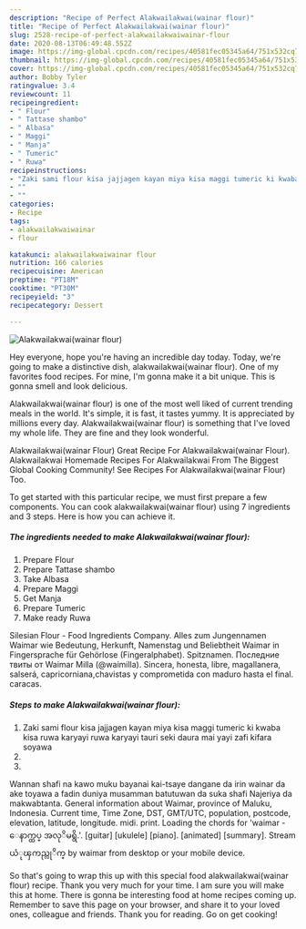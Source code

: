 ```yaml
---
description: "Recipe of Perfect Alakwailakwai(wainar flour)"
title: "Recipe of Perfect Alakwailakwai(wainar flour)"
slug: 2528-recipe-of-perfect-alakwailakwaiwainar-flour
date: 2020-08-13T06:49:48.552Z
image: https://img-global.cpcdn.com/recipes/40581fec05345a64/751x532cq70/alakwailakwaiwainar-flour-recipe-main-photo.jpg
thumbnail: https://img-global.cpcdn.com/recipes/40581fec05345a64/751x532cq70/alakwailakwaiwainar-flour-recipe-main-photo.jpg
cover: https://img-global.cpcdn.com/recipes/40581fec05345a64/751x532cq70/alakwailakwaiwainar-flour-recipe-main-photo.jpg
author: Bobby Tyler
ratingvalue: 3.4
reviewcount: 11
recipeingredient:
- " Flour"
- " Tattase shambo"
- " Albasa"
- " Maggi"
- " Manja"
- " Tumeric"
- " Ruwa"
recipeinstructions:
- "Zaki sami flour kisa jajjagen kayan miya kisa maggi tumeric ki kwaba kisa ruwa karyayi ruwa karyayi tauri seki daura mai yayi zafi kifara soyawa"
- ""
- ""
categories:
- Recipe
tags:
- alakwailakwaiwainar
- flour

katakunci: alakwailakwaiwainar flour 
nutrition: 166 calories
recipecuisine: American
preptime: "PT18M"
cooktime: "PT30M"
recipeyield: "3"
recipecategory: Dessert

---
```



![Alakwailakwai(wainar flour)](https://img-global.cpcdn.com/recipes/40581fec05345a64/751x532cq70/alakwailakwaiwainar-flour-recipe-main-photo.jpg)

Hey everyone, hope you're having an incredible day today. Today, we're going to make a distinctive dish, alakwailakwai(wainar flour). One of my favorites food recipes. For mine, I'm gonna make it a bit unique. This is gonna smell and look delicious.

Alakwailakwai(wainar flour) is one of the most well liked of current trending meals in the world. It's simple, it is fast, it tastes yummy. It is appreciated by millions every day. Alakwailakwai(wainar flour) is something that I've loved my whole life. They are fine and they look wonderful.

Alakwailakwai(wainar Flour) Great Recipe For Alakwailakwai(wainar Flour). Alakwailakwai Homemade Recipes For Alakwailakwai From The Biggest Global Cooking Community! See Recipes For Alakwailakwai(wainar Flour) Too.


To get started with this particular recipe, we must first prepare a few components. You can cook alakwailakwai(wainar flour) using 7 ingredients and 3 steps. Here is how you can achieve it.

<!--inarticleads1-->

##### The ingredients needed to make Alakwailakwai(wainar flour):

1. Prepare  Flour
1. Prepare  Tattase shambo
1. Take  Albasa
1. Prepare  Maggi
1. Get  Manja
1. Prepare  Tumeric
1. Make ready  Ruwa


Silesian Flour - Food Ingredients Company. Alles zum Jungennamen Waimar wie Bedeutung, Herkunft, Namenstag und Beliebtheit Waimar in Fingersprache für Gehörlose (Fingeralphabet). Spitznamen. Последние твиты от Waimar Milla (@waimilla). Sincera, honesta, libre, magallanera, salserá, capricorniana,chavistas y comprometida con maduro hasta el final. caracas. 

<!--inarticleads2-->

##### Steps to make Alakwailakwai(wainar flour):

1. Zaki sami flour kisa jajjagen kayan miya kisa maggi tumeric ki kwaba kisa ruwa karyayi ruwa karyayi tauri seki daura mai yayi zafi kifara soyawa
1. 
1. 


Wannan shafi na kawo muku bayanai kai-tsaye dangane da irin wainar da ake toyawa a fadin duniya musamman batutuwan da suka shafi Najeriya da makwabtanta. General information about Waimar, province of Maluku, Indonesia. Current time, Time Zone, DST, GMT/UTC, population, postcode, elevation, latitude, longitude. midi. print. Loading the chords for &#39;waimar - ေနာက္ထပ္ အလုိမရွိ.&#39;. [guitar] [ukulele] [piano]. [animated] [summary]. Stream ယံုၾကည္လုိက္ by waimar from desktop or your mobile device. 

So that's going to wrap this up with this special food alakwailakwai(wainar flour) recipe. Thank you very much for your time. I am sure you will make this at home. There is gonna be interesting food at home recipes coming up. Remember to save this page on your browser, and share it to your loved ones, colleague and friends. Thank you for reading. Go on get cooking!
